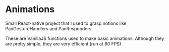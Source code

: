 # Animations

Small React-native project that I used to grasp notions like PanGestureHandlers and PanResponders.

These are VanillaJS functions used to make basic animations. Although they are pretty simple, they are very efficient (run at 60 FPS)
